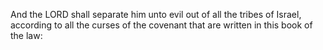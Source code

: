 And the LORD shall separate him unto evil out of all the tribes of Israel, according to all the curses of the covenant that are written in this book of the law:
